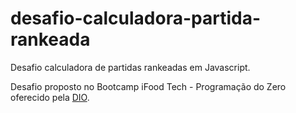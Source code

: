 # desafio-calculadora-partida-rankeada

Desafio calculadora de partidas rankeadas em Javascript.

Desafio proposto no Bootcamp iFood Tech - Programação do Zero oferecido pela [DIO](https://www.dio.me/).
